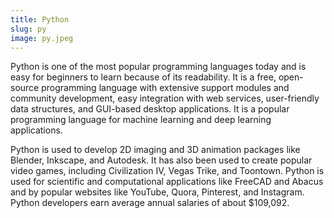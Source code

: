 ```yaml
---
title: Python
slug: py
image: py.jpeg
---
```



Python is one of the most popular programming languages today and is easy for beginners to learn because of its readability. It is a free, open-source programming language with extensive support modules and community development, easy integration with web services, user-friendly data structures, and GUI-based desktop applications. It is a popular programming language for machine learning and deep learning applications. 

Python is used to develop 2D imaging and 3D animation packages like Blender, Inkscape, and Autodesk. It has also been used to create popular video games, including Civilization IV, Vegas Trike, and Toontown. Python is used for scientific and computational applications like FreeCAD and Abacus and by popular websites like YouTube, Quora, Pinterest, and Instagram. Python developers earn average annual salaries of about $109,092.